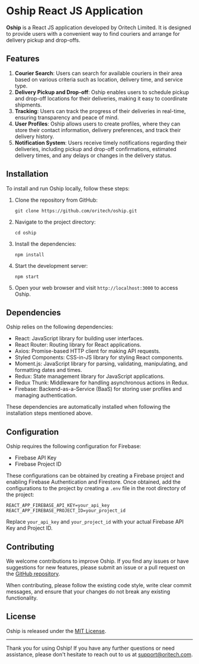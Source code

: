 
# Oship React JS Application

**Oship** is a React JS application developed by Oritech Limited. It is designed to provide users with a convenient way to find couriers and arrange for delivery pickup and drop-offs.

## Features

1. **Courier Search**: Users can search for available couriers in their area based on various criteria such as location, delivery time, and service type.
2. **Delivery Pickup and Drop-off**: Oship enables users to schedule pickup and drop-off locations for their deliveries, making it easy to coordinate shipments.
3. **Tracking**: Users can track the progress of their deliveries in real-time, ensuring transparency and peace of mind.
4. **User Profiles**: Oship allows users to create profiles, where they can store their contact information, delivery preferences, and track their delivery history.
5. **Notification System**: Users receive timely notifications regarding their deliveries, including pickup and drop-off confirmations, estimated delivery times, and any delays or changes in the delivery status.

## Installation

To install and run Oship locally, follow these steps:

1. Clone the repository from GitHub:

   ```
   git clone https://github.com/oritech/oship.git
   ```

2. Navigate to the project directory:

   ```
   cd oship
   ```

3. Install the dependencies:

   ```
   npm install
   ```

4. Start the development server:

   ```
   npm start
   ```

5. Open your web browser and visit `http://localhost:3000` to access Oship.

## Dependencies

Oship relies on the following dependencies:

- React: JavaScript library for building user interfaces.
- React Router: Routing library for React applications.
- Axios: Promise-based HTTP client for making API requests.
- Styled Components: CSS-in-JS library for styling React components.
- Moment.js: JavaScript library for parsing, validating, manipulating, and formatting dates and times.
- Redux: State management library for JavaScript applications.
- Redux Thunk: Middleware for handling asynchronous actions in Redux.
- Firebase: Backend-as-a-Service (BaaS) for storing user profiles and managing authentication.

These dependencies are automatically installed when following the installation steps mentioned above.

## Configuration

Oship requires the following configuration for Firebase:

- Firebase API Key
- Firebase Project ID

These configurations can be obtained by creating a Firebase project and enabling Firebase Authentication and Firestore. Once obtained, add the configurations to the project by creating a `.env` file in the root directory of the project:

```
REACT_APP_FIREBASE_API_KEY=your_api_key
REACT_APP_FIREBASE_PROJECT_ID=your_project_id
```

Replace `your_api_key` and `your_project_id` with your actual Firebase API Key and Project ID.

## Contributing

We welcome contributions to improve Oship. If you find any issues or have suggestions for new features, please submit an issue or a pull request on the [GitHub repository](https://github.com/oritech/oship).

When contributing, please follow the existing code style, write clear commit messages, and ensure that your changes do not break any existing functionality.

## License

Oship is released under the [MIT License](LICENSE).

---

Thank you for using Oship! If you have any further questions or need assistance, please don't hesitate to reach out to us at <support@oritech.com>.
